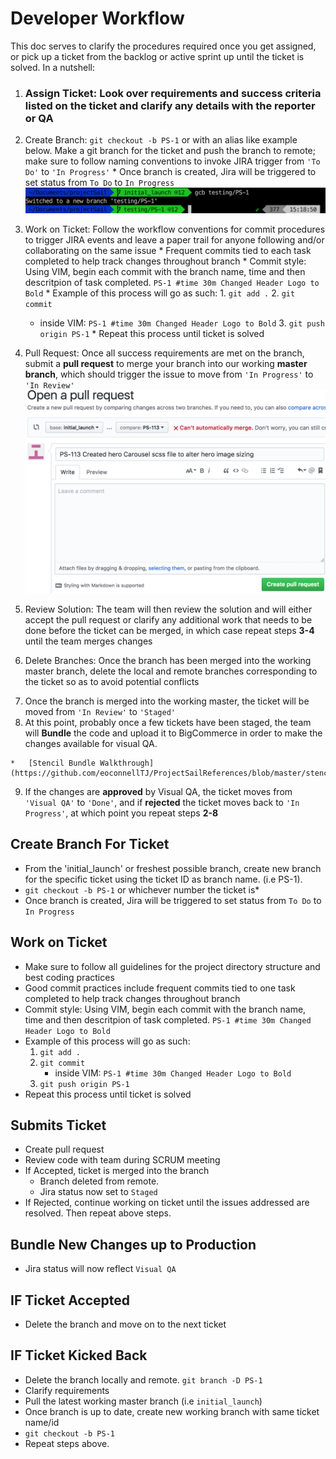# Developer Workflow
This doc serves to clarify the procedures required once you get assigned, or pick up a ticket from the backlog or active sprint up until the ticket is solved. In a nutshell:
  1. ### Assign Ticket: Look over requirements and success criteria listed on the ticket and clarify any details with the reporter or QA
  <!-- add pics/links to the step below -->
  2. Create Branch: `git checkout -b PS-1` or with an alias like example below. Make a git branch for the ticket and push the branch to remote; make sure to follow naming conventions to invoke JIRA trigger from `'To Do'` to `'In Progress'`
    * Once branch is created, Jira will be triggered to set status from `To Do` to `In Progress`
  ![Create Branch](img/create-branch.png)

  3. Work on Ticket: Follow the workflow conventions for commit procedures to trigger JIRA events and leave a paper trail for anyone following and/or collaborating on the same issue
    *   Frequent commits tied to each task completed to help track changes throughout branch
    *   Commit style: Using VIM, begin each commit with the branch name, time and then descritpion of task completed. `PS-1 #time 30m Changed Header Logo to Bold` 
    *   Example of this process will go as such:
    1. `git add .`
    2. `git commit`
        - inside VIM: `PS-1 #time 30m Changed Header Logo to Bold` 
    3. `git push origin PS-1`
    *   Repeat this process until ticket is solved

  4. Pull Request: Once all success requirements are met on the branch, submit a **pull request** to merge your branch into our working **master branch**, which should trigger the issue to move from `'In Progress'` to `'In Review'`
 ![Create Pull Request](img/create-pr.png)

  5. Review Solution: The team will then review the solution and will either accept the pull request or clarify any additional work that needs to be done before the ticket can be merged, in which case repeat steps **3-4** until the team merges changes

  6. Delete Branches: Once the branch has been merged into the working master branch, delete the local and remote branches corresponding to the ticket so as to avoid potential conflicts
  <!-- link to bundling/bigcommerce procedure in the step below -->
  7. Once the branch is merged into the working master, the ticket will be moved from `'In Review'` to `'Staged'`
  8. At this point, probably once a few tickets have been staged, the team will **Bundle** the code and upload it to BigCommerce in order to make the changes available for visual QA.

    *   [Stencil Bundle Walkthrough](https://github.com/eoconnellTJ/ProjectSailReferences/blob/master/stencil_bundle.md)

  9. If the changes are **approved** by Visual QA, the ticket moves from `'Visual QA'` to `'Done'`, and if **rejected** the ticket moves back to `'In Progress'`, at which point you repeat steps **2-8**

<!-- *   Image of Jira ticket: -->

## Create Branch For Ticket
*   From the 'initial_launch' or freshest possible branch, create new branch for the specific ticket using the ticket ID as branch name. (i.e PS-1). 
*   `git checkout -b PS-1` or whichever number the ticket is*
*   Once branch is created, Jira will be triggered to set status from `To Do` to `In Progress`

##  Work on Ticket
*   Make sure to follow all guidelines for the project directory structure and best coding practices
*   Good commit practices include frequent commits tied to one task completed to help track changes throughout branch
*   Commit style: Using VIM, begin each commit with the branch name, time and then descritpion of task completed. `PS-1 #time 30m Changed Header Logo to Bold` 
*   Example of this process will go as such:
    1. `git add .`
    2. `git commit`
        - inside VIM: `PS-1 #time 30m Changed Header Logo to Bold` 
    3. `git push origin PS-1`
*   Repeat this process until ticket is solved

##  Submits Ticket
*   Create pull request 
*   Review code with team during SCRUM meeting
*   If Accepted, ticket is merged into the branch
    * Branch deleted from remote. 
    * Jira status now set to `Staged`
*   If Rejected, continue working on ticket until the issues addressed are resolved. Then repeat above steps.

## Bundle New Changes up to Production
*   Jira status will now reflect `Visual QA` 

## IF Ticket Accepted
*   Delete the branch and move on to the next ticket

## IF Ticket Kicked Back
*   Delete the branch locally and remote. `git branch -D PS-1`
*   Clarify requirements
*   Pull the latest working master branch (i.e `initial_launch`)
*   Once branch is up to date, create new working branch with same ticket name/id
*   `git checkout -b PS-1`
*   Repeat steps above.